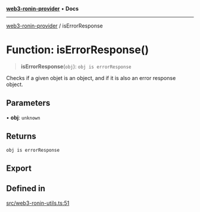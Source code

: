 [**web3-ronin-provider**](../README.md) • **Docs**

***

[web3-ronin-provider](../globals.md) / isErrorResponse

# Function: isErrorResponse()

> **isErrorResponse**(`obj`): `obj is errorResponse`

Checks if a given objet is an object, and if it is also an error response object.

## Parameters

• **obj**: `unknown`

## Returns

`obj is errorResponse`

## Export

## Defined in

[src/web3-ronin-utils.ts:51](https://github.com/chuacw/web3-ronin-provider/blob/dab3da736520006c9aeb4dab1fb5f7a56228c341/src/web3-ronin-utils.ts#L51)

